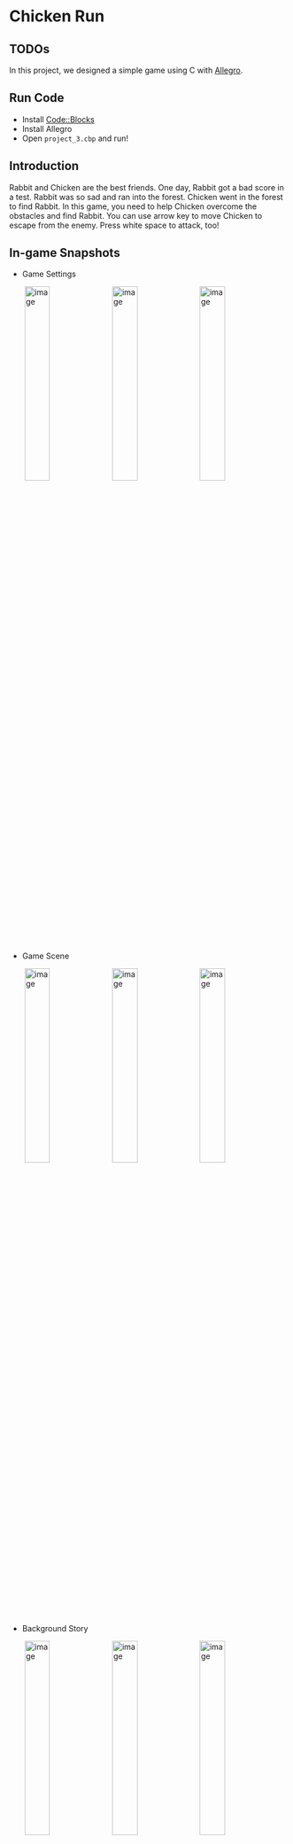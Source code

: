 Chicken Run
===

## TODOs

In this project, we designed a simple game using C with [Allegro](https://liballeg.org).

## Run Code

* Install [Code::Blocks](https://www.codeblocks.org/)
* Install Allegro
* Open `project_3.cbp` and run!

## Introduction

Rabbit and Chicken are the best friends. One day, Rabbit got a bad score in a test. Rabbit was so sad and ran into the forest. Chicken went in the forest to find Rabbit. In this game, you need to help Chicken overcome the obstacles and find Rabbit. You can use arrow key to move Chicken to escape from the enemy. Press white space to attack, too!

## In-game Snapshots

* Game Settings

&ensp;&ensp;&ensp;&ensp;<img src="https://hackmd.io/_uploads/HJH_8e39a.png" alt="image" width="30%" height="auto">&ensp;<img src="https://hackmd.io/_uploads/HySOUl35p.jpg" alt="image" width="30%" height="auto">&ensp;<img src="https://hackmd.io/_uploads/r1lH_8x3ca.png" alt="image" width="30%" height="auto"> &ensp;

* Game Scene

&ensp;&ensp;&ensp;&ensp;<img src="https://hackmd.io/_uploads/ryHO8enqT.jpg" alt="image" width="30%" height="auto">&ensp;<img src="https://hackmd.io/_uploads/S1SuLenc6.jpg" alt="image" width="30%" height="auto">&ensp;<img src="https://hackmd.io/_uploads/ByS_Uxh56.png" alt="image" width="30%" height="auto">

* Background Story

&ensp;&ensp;&ensp;&ensp;<img src="https://hackmd.io/_uploads/HyBdIeh5p.png" alt="image" width="30%" height="auto">&ensp;<img src="https://hackmd.io/_uploads/B1eHOlh5p.png" alt="image" width="30%" height="auto">&ensp;<img src="https://hackmd.io/_uploads/B1SuIl2qp.jpg" alt="image" width="30%" height="auto">

